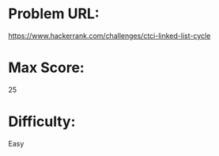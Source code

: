 # Problem URL:
https://www.hackerrank.com/challenges/ctci-linked-list-cycle

# Max Score:
25

# Difficulty:
Easy
